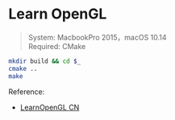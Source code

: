 # Learn OpenGL

> System: MacbookPro 2015，macOS 10.14 <br>
> Required: CMake


```bash
mkdir build && cd $_
cmake ..
make
```

Reference:
- [LearnOpenGL CN](https://learnopengl-cn.github.io/)
